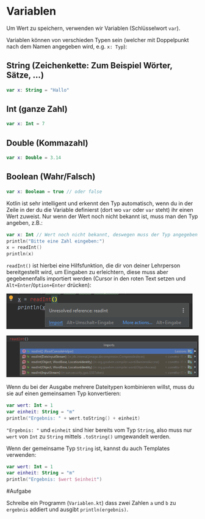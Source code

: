 # Variablen

Um Wert zu speichern, verwenden wir Variablen (Schlüsselwort `var`).

Variablen können von verschieden Typen sein (welcher mit Doppelpunkt nach dem Namen angegeben wird, e.g. `x: Typ`):

## String (Zeichenkette: Zum Beispiel Wörter, Sätze, ...)
```kotlin
var x: String = "Hallo"
```

## Int (ganze Zahl)
```kotlin
var x: Int = 7
```

## Double (Kommazahl)
```kotlin
var x: Double = 3.14
```

## Boolean (Wahr/Falsch)
```kotlin
var x: Boolean = true // oder false
```

Kotlin ist sehr intelligent und erkennt den Typ automatisch, 
wenn du in der Zeile in der du die Variable definierst (dort wo `var` oder `var` steht) ihr einen Wert zuweist.
Nur wenn der Wert noch nicht bekannt ist, muss man den Typ angeben, z.B.:

```kotlin
var x: Int // Wert noch nicht bekannt, deswegen muss der Typ angegeben werden
println("Bitte eine Zahl eingeben:")
x = readInt()
println(x)
```

`readInt()` ist hierbei eine Hilfsfunktion, die dir von deiner Lehrperson bereitgestellt wird,
um Eingaben zu erleichtern, diese muss aber gegebenenfalls importiert werden
(Cursor in den roten Text setzen und `Alt+Enter`/`Option+Enter` drücken):

![](../../../../images/ReadIntImport.png)

![](../../../../images/ReadIntImportStep3.png)

Wenn du bei der Ausgabe mehrere Dateitypen kombinieren willst, muss du sie auf einen gemeinsamen Typ konvertieren:
```kotlin
var wert: Int = 1
var einheit: String = "m"
println("Ergebnis: " + wert.toString() + einheit)
```
`"Ergebnis: "` und `einheit` sind hier bereits vom Typ `String`, 
also muss nur `wert` von `Int` zu `String` mittels `.toString()` umgewandelt werden.

Wenn der gemeinsame Typ `String` ist, kannst du auch Templates verwenden:
```kotlin
var wert: Int = 1
var einheit: String = "m"
println("Ergebnis: $wert $einheit")
```

#Aufgabe

Schreibe ein Programm (`Variablen.kt`) dass zwei Zahlen `a` und `b` zu `ergebnis` addiert und ausgibt `println(ergebnis)`.